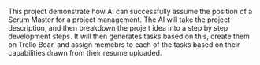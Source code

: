 This project demonstrate how AI can successfully assume the position of a Scrum Master for a project management. The AI will take the project description, and then breakdown the proje t idea into a step by step development steps. It will then generates tasks based on this, create them on Trello Boar, and assign memebrs to each of the tasks based on their capabilities drawn from their resume uploaded.
